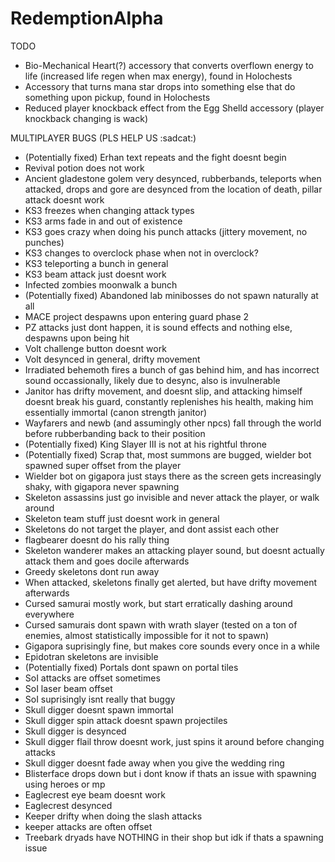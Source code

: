 # RedemptionAlpha

TODO

- Bio-Mechanical Heart(?) accessory that converts overflown energy to life (increased life regen when max energy), found in Holochests
- Accessory that turns mana star drops into something else that do something upon pickup, found in Holochests
- Reduced player knockback effect from the Egg Shelld accessory (player knockback changing is wack)

MULTIPLAYER BUGS (PLS HELP US :sadcat:)
- (Potentially fixed) Erhan text repeats and the fight doesnt begin
- Revival potion does not work
- Ancient gladestone golem very desynced, rubberbands, teleports when attacked, drops and gore are desynced from the location of death, pillar attack doesnt work
- KS3 freezes when changing attack types
- KS3 arms fade in and out of existence
- KS3 goes crazy when doing his punch attacks (jittery movement, no punches)
- KS3 changes to overclock phase when not in overclock?
- KS3 teleporting a bunch in general
- KS3 beam attack just doesnt work
- Infected zombies moonwalk a bunch
- (Potentially fixed) Abandoned lab minibosses do not spawn naturally at all
- MACE project despawns upon entering guard phase 2
- PZ attacks just dont happen, it is sound effects and nothing else, despawns upon being hit
- Volt challenge button doesnt work
- Volt desynced in general, drifty movement
- Irradiated behemoth fires a bunch of gas behind him, and has incorrect sound occassionally, likely due to desync, also is invulnerable
- Janitor has drifty movement, and doesnt slip, and attacking himself doesnt break his guard, constantly replenishes his health, making him essentially immortal (canon strength janitor)
- Wayfarers and newb (and assumingly other npcs) fall through the world before rubberbanding back to their position
- (Potentially fixed) King Slayer III is not at his rightful throne
- (Potentially fixed) Scrap that, most summons are bugged, wielder bot spawned super offset from the player
- Wielder bot on gigapora just stays there as the screen gets increasingly shaky, with gigapora never spawning
- Skeleton assassins just go invisible and never attack the player, or walk around
- Skeleton team stuff just doesnt work in general
- Skeletons do not target the player, and dont assist each other
- flagbearer doesnt do his rally thing
- Skeleton wanderer makes an attacking player sound, but doesnt actually attack them and goes docile afterwards
- Greedy skeletons dont run away
- When attacked, skeletons finally get alerted, but have drifty movement afterwards
- Cursed samurai mostly work, but start erratically dashing around everywhere
- Cursed samurais dont spawn with wrath slayer (tested on a ton of enemies, almost statistically impossible for it not to spawn)
- Gigapora suprisingly fine, but makes core sounds every once in a while
- Epidotran skeletons are invisible
- (Potentially fixed) Portals dont spawn on portal tiles
- SoI attacks are offset sometimes
- SoI laser beam offset
- SoI suprisingly isnt really that buggy
- Skull digger doesnt spawn immortal
- Skull digger spin attack doesnt spawn projectiles
- Skull digger is desynced
- Skull digger flail throw doesnt work, just spins it around before changing attacks
- Skull digger doesnt fade away when you give the wedding ring
- Blisterface drops down but i dont know if thats an issue with spawning using heroes or mp
- Eaglecrest eye beam doesnt work
- Eaglecrest desynced
- Keeper drifty when doing the slash attacks
- keeper attacks are often offset
- Treebark dryads have NOTHING in their shop but idk if thats a spawning issue
